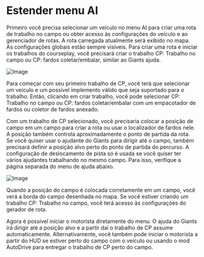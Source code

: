 # Estender menu AI


Primeiro você precisa selecionar um veículo no menu AI para criar uma rota de trabalho no campo ou obter acesso às configurações do veículo e ao gerenciador de rotas.
A rota carregada atualmente será exibido no mapa.
As configurações globais estão sempre visíveis.
Para criar uma rota e iniciar os trabalhos do courseplay, você precisará criar o trabalho CP: Trabalho no campo ou CP: fardos coletar/embalar, similar ao Giants ajuda.


![Image](assets/startjobmenuhelp_0_0_1024_895.png)


Para começar com seu primeiro trabalho de CP, você terá que selecionar um veículo e um possível implemento válido que seja suportado para o trabalho.
Então, clicando em criar trabalho, você pode selecionar CP: Trabalho no campo ou CP: fardos coletar/embalar
com um empacotador de fardos ou coletor de fardos anexado.



Com um trabalho de CP selecionado, você precisaria colocar a posição de campo em um campo para criar a rota ou usar o localizador de fardos nele.
A posição também controla aproximadamente o ponto de partida da rota.
Se você quiser usar o ajudante do Giants para dirigir até o campo, também precisará definir a posição alvo perto do ponto de partida do percurso.
A configuração de deslocamento de pista só é usada se você quiser ter vários ajudantes trabalhando no mesmo campo. Para isso, verifique a página separada do menu de ajuda abaixo.


![Image](assets/readyjobmenuhelp_0_0_765_510.png)


Quando a posição do campo é colocada corretamente em um campo, você verá a borda do campo desenhada no mapa.
Se você estiver criando um trabalho CP: Trabalho no campo, você terá acesso às configurações do gerador de rota. 



Agora é possível iniciar o motorista diretamente do menu. O ajuda do Giants irá dirigir até a posição alvo e a partir daí o trabalho de CP assume automaticamente.
Alternativamente, você também pode iniciar o motorista a partir do HUD se estiver perto do campo com o veículo ou usando o mod AutoDrive para entregar o trabalho de CP perto do campo.



